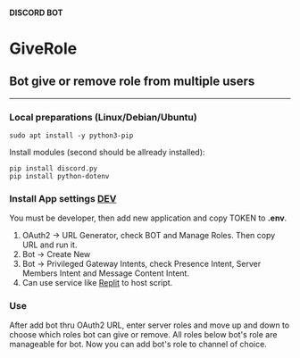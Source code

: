 #### DISCORD BOT
# GiveRole
## Bot give or remove role from multiple users

---
### Local preparations (Linux/Debian/Ubuntu)
```
sudo apt install -y python3-pip
```
Install modules (second should be allready installed):
```
pip install discord.py
pip install python-dotenv
```

### Install App settings [DEV](https://discord.com/developers/applications)

You must be developer, then add new application and copy TOKEN to **.env**.

1. OAuth2 -> URL Generator, check BOT and Manage Roles. Then copy URL and run it.
2. Bot -> Create New
3. Bot -> Privileged Gateway Intents, check Presence Intent, Server Members Intent and Message Content Intent.
4. Can use service like [Replit](https://replit.com) to host script.

### Use
After add bot thru OAuth2 URL, enter server roles and move up and down to choose
which roles bot can give or remove. All roles below bot's role are manageable for bot.
Now you can add bot's role to channel of choice.